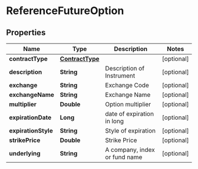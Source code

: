 # ReferenceFutureOption

## Properties
Name | Type | Description | Notes
------------ | ------------- | ------------- | -------------
**contractType** | [**ContractType**](ContractType.md) |  |  [optional]
**description** | **String** | Description of Instrument |  [optional]
**exchange** | **String** | Exchange Code |  [optional]
**exchangeName** | **String** | Exchange Name |  [optional]
**multiplier** | **Double** | Option multiplier |  [optional]
**expirationDate** | **Long** | date of expiration in long |  [optional]
**expirationStyle** | **String** | Style of expiration |  [optional]
**strikePrice** | **Double** | Strike Price |  [optional]
**underlying** | **String** | A company, index or fund name |  [optional]
